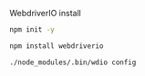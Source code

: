 WebdriverIO install
```bash
npm init -y
```
```bash
npm install webdriverio
```
```bash
./node_modules/.bin/wdio config
```
